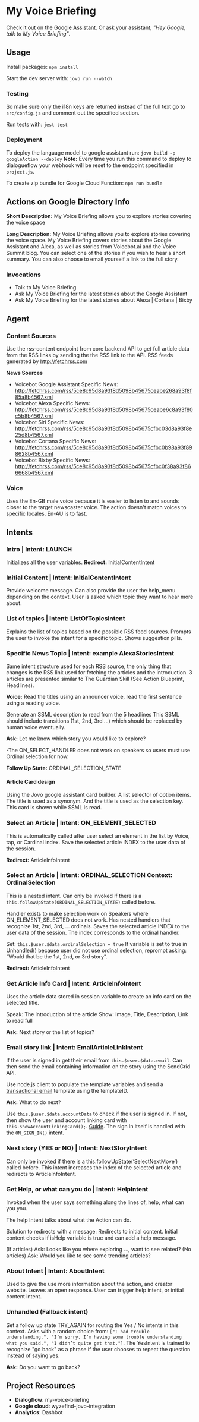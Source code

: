 # My Voice Briefing

Check it out on the [Google Assistant](https://assistant.google.com/services/a/uid/000000948558d976?hl=en_ca). Or ask your assistant, _"Hey Google, talk to My Voice Briefing"_.

## Usage

Install packages: `npm install`

Start the dev server with: `jovo run --watch`

### Testing
So make sure only the i18n keys are returned instead of the full text go to `src/config.js` and comment out the specified section.

Run tests with: `jest test`

### Deployment
To deploy the language model to google assistant run: `jovo build -p googleAction --deploy`
**Note:** Every time you run this command to deploy to dialogueflow your webhook will be reset to the endpoint specified in `project.js`.

To create zip bundle for Google Cloud Function: `npm run bundle`


## Actions on Google Directory Info
**Short Description:** My Voice Briefing allows you to explore stories covering the voice space

**Long Description:** My Voice Briefing allows you to explore stories covering the voice space. My Voice Briefing covers stories about the Google Assistant and Alexa, as well as stories from Voicebot.ai and the Voice Summit blog. You can select one of the stories if you wish to hear a short summary. You can also choose to email yourself a link to the full story.

### Invocations
- Talk to My Voice Briefing
- Ask My Voice Briefing for the latest stories about the Google Assistant
- Ask My Voice Briefing for the latest stories about Alexa | Cortana | Bixby

## Agent

### Content Sources
Use the rss-content endpoint from core backend API to get full article data from the RSS links by sending the the RSS link to the API. RSS feeds generated by http://fetchrss.com

**News Sources**
- Voicebot Google Assistant Specific News: http://fetchrss.com/rss/5ce8c95d8a93f8d5098b45675ceabe268a93f8f85a8b4567.xml
- Voicebot Alexa Specific News: http://fetchrss.com/rss/5ce8c95d8a93f8d5098b45675ceabe6c8a93f80c5b8b4567.xml
- Voicebot Siri Specific News: http://fetchrss.com/rss/5ce8c95d8a93f8d5098b45675cfbc03d8a93f8e25d8b4567.xml
- Voicebot Cortana Specific News: http://fetchrss.com/rss/5ce8c95d8a93f8d5098b45675cfbc0b98a93f898628b4567.xml
- Voicebot Bixby Specific News: http://fetchrss.com/rss/5ce8c95d8a93f8d5098b45675cfbc0f38a93f866668b4567.xml

### Voice
Uses the En-GB male voice because it is easier to listen to and sounds closer to the target newscaster voice. The action doesn't match voices to specific locales. En-AU is to fast.

## Intents

### Intro | Intent: **LAUNCH**
Initializes all the user variables. **Redirect:** InitialContentIntent

### Initial Content | Intent: **InitialContentIntent**
Provide welcome message. Can also provide the user the help_menu depending on the context. User is asked which topic they want to hear more about.
 
### List of topics | Intent: **ListOfTopicsIntent**
Explains the list of topics based on the possible RSS feed sources.
Prompts the user to invoke the intent for a specific topic. Shows suggestion pills.

### Specific News Topic | Intent: example **AlexaStoriesIntent**
Same intent structure used for each RSS source, the only thing that changes is the RSS link used for fetching the articles and the introduction. 
3 articles are presented similar to The Guardian Skill (See Action Blueprint, Headlines).

**Voice:** Read the titles using an announcer voice, read the first sentence using a reading voice.

Generate an SSML description to read from the 5 headlines
This SSML should include transitions (1st, 2nd, 3rd …) which should be replaced by human voice eventually.

**Ask:** Let me know which story you would like to explore?

-The ON_SELECT_HANDLER does not work on speakers so users must use Ordinal selection for now.

**Follow Up State:** ORDINAL_SELECTION_STATE

#### Article Card design
Using the Jovo google assistant card builder. A list selector of option items. The title is used as a synonym. And the title is used as the selection key. This card is shown while SSML is read.

### Select an Article | Intent: **ON_ELEMENT_SELECTED**
This is automatically called after user select an element in the list by  Voice, tap, or Cardinal index. Save the selected article INDEX to the user data of the session.

**Redirect:** ArticleInfoIntent

### Select an Article | Intent: **ORDINAL_SELECTION** Context: **OrdinalSelection**
This is a nested intent. Can only be invoked if there is a `this.followUpState(ORDINAL_SELECTION_STATE)` called before.

Handler exists to make selection work on Speakers where ON_ELEMENT_SELECTED does not work.
Has nested handlers that recognize 1st, 2nd, 3rd, … ordinals.
Saves the selected article INDEX to the user data of the session. The index corresponds to the ordinal handler.

Set: `this.$user.$data.ordinalSelection = true`
If variable is set to true in  Unhandled() because user did not use ordinal selection, reprompt asking: “Would that be the 1st, 2nd, or 3rd story”.

**Redirect:** ArticleInfoIntent


### Get Article Info Card | Intent: **ArticleInfoIntent**
Uses the article data stored in session variable to create an info card on the selected title.

Speak: The introduction of the article
Show: Image, Title, Description, Link to read full

**Ask:** Next story or the list of topics?



### Email story link | Intent: **EmailArticleLinkIntent**
If the user is signed in get their email from `this.$user.$data.email`.
Can then send the email containing information on the story using the SendGrid API.

Use node.js client to populate the template variables and send a [transactional email](https://github.com/sendgrid/sendgrid-nodejs/blob/master/use-cases/transactional-templates.md) template using the templateID.

**Ask:** What to do next?

Use `this.$user.$data.accountData` to check if the user is signed in.
If not, then show the user and account linking card with `this.showAccountLinkingCard();`. [Guide](https://www.jovo.tech/docs/data#account-linking).
The sign in itself is handled with the `ON_SIGN_IN()` intent.

### Next story (YES or NO) | Intent: **NextStoryIntent**
Can only be invoked if there is a this.followUpState(‘SelectNextMove’) called before.
This intent increases the index of the selected article and redirects to ArticleInfoIntent.

### Get Help, or what can you do | Intent: **HelpIntent**
Invoked when the user says something along the lines of, help, what can you you.

The help Intent talks about what the Action can do.

Solution to redirects with a message: Redirects to initial content. Initial content checks if isHelp variable is true and can add a help message.

(If articles) Ask: Looks like you where exploring …, want to see related?
(No articles) Ask: Would you like to see some trending articles?

### About Intent | Intent: **AboutIntent**
Used to give the use more information about the action, and creator website. Leaves an open response. User can trigger help intent, or initial content intent.

### Unhandled (Fallback intent)
Set a follow up state TRY_AGAIN for routing the Yes / No intents in this context.
Asks with a random choice from: `["I had trouble understanding.", "I’m sorry. I’m having some trouble understanding what you said.", "I didn’t quite get that."]`.
The YesIntent is trained to recognize "go back" as a phrase if the user chooses to repeat the question instead of saying yes.

**Ask:** Do you want to go back?


## Project Resources
- **Dialogflow**: my-voice-briefing
- **Google cloud**: wyzefind-jovo-integration
- **Analytics**: Dashbot
